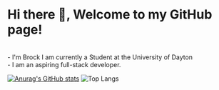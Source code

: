 # Hi there 👋, Welcome to my GitHub page!
<br>
- I'm Brock I am currently a Student at the University of Dayton
<br>
- I am an aspiring full-stack developer.

[![Anurag's GitHub stats](https://github-readme-stats.vercel.app/api?username=brockmh)](https://github.com/anuraghazra/github-readme-stats)
![Top Langs](https://github-readme-stats.vercel.app/api/top-langs/?username=brockmh&layout=compact)
